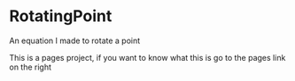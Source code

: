 # RotatingPoint
An equation I made to rotate a point

This is a pages project, if you want to know what this is go to the pages link on the right
